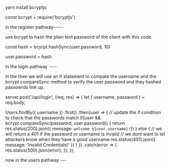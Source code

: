 yarn install bcryptjs

const bcrypt = require('bcryptjs')

in the register pathway-----

use bcrypt to hash the plain text password of the client with this code.

const hash = bcyrpt.hashSync(user.password, 10)

user.password = hash

in the login pathway ----

in the then we will use an if statement to compate the username and the bcrypt.compareSync method to verify the user password and they hashed passowrds link up.

server.post('/api/login', (req, res) => {
  let { username, password } = req.body;

  Users.findBy({ username })
    .first()
    .then(user => {
      // update the if condition to check that the passwords match
      if(user && bcrypt.compareSync(password, user.password)) {
        return res.status(200).json({ message: `welcome ${user.username}!`})
      } else {
        // we will return a 401 if the password or username is invalid
        // we dont want to let attackers know when they have a good username
        res.status(401).json({ message: 'Invalid Credentials!' })
      }
    })
    .catch(error => {
      res.status(500).json(error);
    });
});

now in the users pathway ---